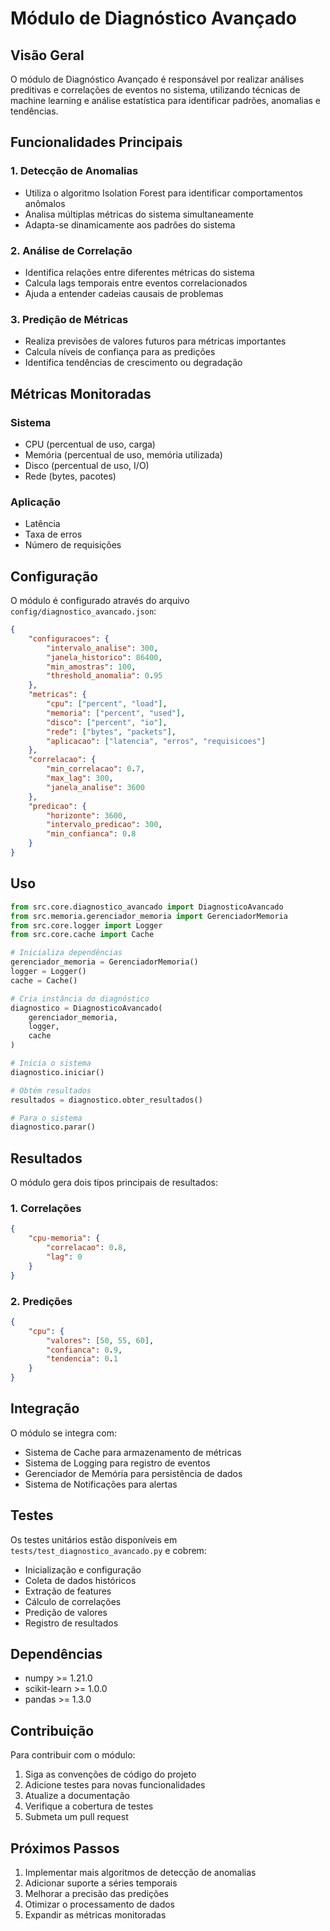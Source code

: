 # Módulo de Diagnóstico Avançado

## Visão Geral

O módulo de Diagnóstico Avançado é responsável por realizar análises preditivas e correlações de eventos no sistema, utilizando técnicas de machine learning e análise estatística para identificar padrões, anomalias e tendências.

## Funcionalidades Principais

### 1. Detecção de Anomalias
- Utiliza o algoritmo Isolation Forest para identificar comportamentos anômalos
- Analisa múltiplas métricas do sistema simultaneamente
- Adapta-se dinamicamente aos padrões do sistema

### 2. Análise de Correlação
- Identifica relações entre diferentes métricas do sistema
- Calcula lags temporais entre eventos correlacionados
- Ajuda a entender cadeias causais de problemas

### 3. Predição de Métricas
- Realiza previsões de valores futuros para métricas importantes
- Calcula níveis de confiança para as predições
- Identifica tendências de crescimento ou degradação

## Métricas Monitoradas

### Sistema
- CPU (percentual de uso, carga)
- Memória (percentual de uso, memória utilizada)
- Disco (percentual de uso, I/O)
- Rede (bytes, pacotes)

### Aplicação
- Latência
- Taxa de erros
- Número de requisições

## Configuração

O módulo é configurado através do arquivo `config/diagnostico_avancado.json`:

```json
{
    "configuracoes": {
        "intervalo_analise": 300,
        "janela_historico": 86400,
        "min_amostras": 100,
        "threshold_anomalia": 0.95
    },
    "metricas": {
        "cpu": ["percent", "load"],
        "memoria": ["percent", "used"],
        "disco": ["percent", "io"],
        "rede": ["bytes", "packets"],
        "aplicacao": ["latencia", "erros", "requisicoes"]
    },
    "correlacao": {
        "min_correlacao": 0.7,
        "max_lag": 300,
        "janela_analise": 3600
    },
    "predicao": {
        "horizonte": 3600,
        "intervalo_predicao": 300,
        "min_confianca": 0.8
    }
}
```

## Uso

```python
from src.core.diagnostico_avancado import DiagnosticoAvancado
from src.memoria.gerenciador_memoria import GerenciadorMemoria
from src.core.logger import Logger
from src.core.cache import Cache

# Inicializa dependências
gerenciador_memoria = GerenciadorMemoria()
logger = Logger()
cache = Cache()

# Cria instância do diagnóstico
diagnostico = DiagnosticoAvancado(
    gerenciador_memoria,
    logger,
    cache
)

# Inicia o sistema
diagnostico.iniciar()

# Obtém resultados
resultados = diagnostico.obter_resultados()

# Para o sistema
diagnostico.parar()
```

## Resultados

O módulo gera dois tipos principais de resultados:

### 1. Correlações
```json
{
    "cpu-memoria": {
        "correlacao": 0.8,
        "lag": 0
    }
}
```

### 2. Predições
```json
{
    "cpu": {
        "valores": [50, 55, 60],
        "confianca": 0.9,
        "tendencia": 0.1
    }
}
```

## Integração

O módulo se integra com:

- Sistema de Cache para armazenamento de métricas
- Sistema de Logging para registro de eventos
- Gerenciador de Memória para persistência de dados
- Sistema de Notificações para alertas

## Testes

Os testes unitários estão disponíveis em `tests/test_diagnostico_avancado.py` e cobrem:

- Inicialização e configuração
- Coleta de dados históricos
- Extração de features
- Cálculo de correlações
- Predição de valores
- Registro de resultados

## Dependências

- numpy >= 1.21.0
- scikit-learn >= 1.0.0
- pandas >= 1.3.0

## Contribuição

Para contribuir com o módulo:

1. Siga as convenções de código do projeto
2. Adicione testes para novas funcionalidades
3. Atualize a documentação
4. Verifique a cobertura de testes
5. Submeta um pull request

## Próximos Passos

1. Implementar mais algoritmos de detecção de anomalias
2. Adicionar suporte a séries temporais
3. Melhorar a precisão das predições
4. Otimizar o processamento de dados
5. Expandir as métricas monitoradas 